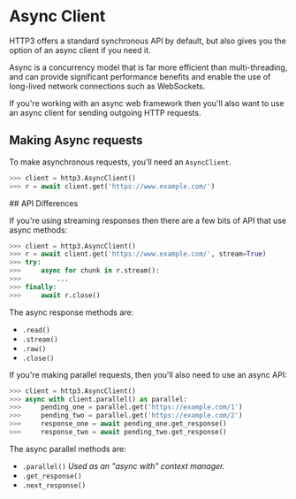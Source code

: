 # Async Client

HTTP3 offers a standard synchronous API by default, but also gives you
the option of an async client if you need it.

Async is a concurrency model that is far more efficient than multi-threading,
and can provide significant performance benefits and enable the use of
long-lived network connections such as WebSockets.

If you're working with an async web framework then you'll also want to use an
async client for sending outgoing HTTP requests.

## Making Async requests

To make asynchronous requests, you'll need an `AsyncClient`.

```python
>>> client = http3.AsyncClient()
>>> r = await client.get('https://www.example.com/')
```

## API Differences

If you're using streaming responses then there are a few bits of API that
use async methods:

```python
>>> client = http3.AsyncClient()
>>> r = await client.get('https://www.example.com/', stream=True)
>>> try:
>>>     async for chunk in r.stream():
>>>         ...
>>> finally:
>>>     await r.close()
```

The async response methods are:

* `.read()`
* `.stream()`
* `.raw()`
* `.close()`

If you're making parallel requests, then you'll also need to use an async API:

```python
>>> client = http3.AsyncClient()
>>> async with client.parallel() as parallel:
>>>     pending_one = parallel.get('https://example.com/1')
>>>     pending_two = parallel.get('https://example.com/2')
>>>     response_one = await pending_one.get_response()
>>>     response_two = await pending_two.get_response()
```

The async parallel methods are:

* `.parallel()` *Used as an "async with" context manager.*
* `.get_response()`
* `.next_response()`

